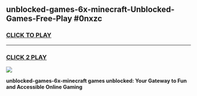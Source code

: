 
## unblocked-games-6x-minecraft-Unblocked-Games-Free-Play #0nxzc
<h3>
<a href="https://us.freeplayer.one?title=unblocked-games-6x-minecraft&ref=9M">CLICK TO PLAY</a></h3>
<hr>

<h3>
<a href="https://us.freeplayer.one?title=unblocked-games-6x-minecraft&ref=9M">CLICK 2 PLAY</a>
  
</h3>

<a href="https://us.freeplayer.one?title=unblocked-games-6x-minecraft&ref=9M"><img src="https://clearcache.store/games.png"></a>


**unblocked-games-6x-minecraft games unblocked: Your Gateway to Fun and Accessible Online Gaming**
